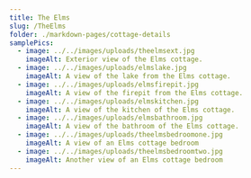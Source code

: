 ```yaml
---
title: The Elms
slug: /TheElms
folder: ./markdown-pages/cottage-details
samplePics:
  - image: ../../images/uploads/theelmsext.jpg
    imageAlt: Exterior view of the Elms cottage.
  - image: ../../images/uploads/elmslake.jpg
    imageAlt: A view of the lake from the Elms cottage.
  - image: ../../images/uploads/elmsfirepit.jpg
    imageAlt: A view of the firepit from the Elms cottage.
  - image: ../../images/uploads/elmskitchen.jpg
    imageAlt: A view of the kitchen of the Elms cottage.
  - image: ../../images/uploads/elmsbathroom.jpg
    imageAlt: A view of the bathroom of the Elms cottage.
  - image: ../../images/uploads/theelmsbedroomone.jpg
    imageAlt: A view of an Elms cottage bedroom
  - image: ../../images/uploads/theelmsbedroomtwo.jpg
    imageAlt: Another view of an Elms cottage bedroom
---
```

